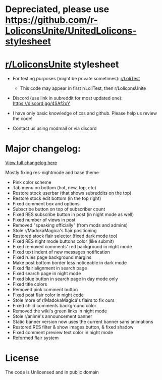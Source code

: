 # Depreciated, please use https://github.com/r-LoliconsUnite/UnitedLolicons-stylesheet
# [r/LoliconsUnite](https://www.reddit.com/r/loliconsunite/) stylesheet

- For testing purposes (might be private sometimes): [r/LoliTest](https://www.reddit.com/r/LoliTest/)
    - This code may appear in first r/LoliTest, then r/LoliconsUnite
- Discord (use link in subreddit for most updated one): https://discord.gg/4SAf2xY

- I have only basic knowledge of css and github. Please help us review the code!
- Contact us using modmail or via discord

# Major changelog:
[View full changelog here](https://github.com/r-LoliconsUnite/LoliconsUnite-stylesheet/commits/master/stylesheet.css)

Mostly fixing res-nightmode and base theme
- Pink color scheme
- Tab menu on bottom (hot, new, top, etc)
- Restore stock userbar (that shows subreddits on the top)
- Restore stock edit bottom (in the top right)
- Fixed comment box and options
- Subscribe button on top of subscriber count
- Fixed RES subscribe button in post (in night mode as well)
- Fixed number of views in post
- Removed "speaking officially" (from mods and admins)
- Stole r/MadokaMagica's flair positioning
- Restored stock flair selector (fixed dark mode too)
- Fixed RES night mode buttons color (like submit)
- Fixed removed comments' red background in night mode
- Fixed text indent of new messages notification
- Fixed rules page background margins
- Make post bottom border less noticeable in dark mode
- Fixed flair alignment in search page
- Fixed search page in night mode
- Fixed blue button in search page in day mode only
- Fixed title colors
- Removed pink comment button
- Fixed post flair color in night code
- Stole more of r/MadokaMagica's flairs to fix ours
- Fixed child comments background color
- Removed the wiki's green links in night mode
- Stole r/anime's announcement banner
- Static banner version now uses the current banner sans animations
- Restored RES filter & show images button, & fixed shadow
- Fixed comment preview text color in night mode
- Reformed flair system

# License
The code is Unlicensed and in public domain
